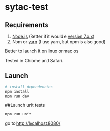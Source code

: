 # sytac-test

## Requirements
1. [Node.js][1] (Better if it would e [version 7.x.x][2])
2. Npm or [yarn][3] (I use yarn, but npm is also good)

Better to launch it on linux or mac os.

Tested in Chrome and Safari.

## Launch

``` bash
# install dependencies
npm install
npm run dev

```

##Launch unit tests
``` bash
npm run unit
```


go to [http://localhost:8080/][4]

[1]: https://nodejs.org/en/
[2]: https://nodejs.org/dist/v7.2.1/node-v7.2.1.pkg
[3]: https://yarnpkg.com/
[4]: http://localhost:8080/
